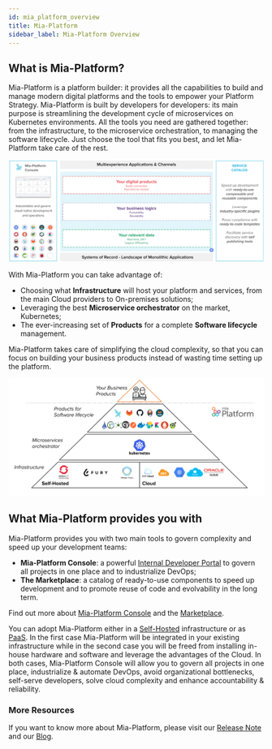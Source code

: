 ```yaml
---
id: mia_platform_overview
title: Mia-Platform
sidebar_label: Mia-Platform Overview
---
```

## What is Mia-Platform?

Mia-Platform is a platform builder: it provides all the capabilities to build and manage modern digital platforms and the tools to empower your Platform Strategy. Mia-Platform is built by developers for developers: its main purpose is streamlining the development cycle of microservices on Kubernetes environments. All the tools you need are gathered together: from the infrastructure, to the microservice orchestration, to managing the software lifecycle. Just choose the tool that fits you best, and let Mia-Platform take care of the rest.

![Mia-Platform](img/digitalplatform.png)


With Mia-Platform you can take advantage of:
- Choosing what **Infrastructure** will host your platform and services, from the main Cloud providers to On-premises solutions;
- Leveraging the best **Microservice orchestrator** on the market, Kubernetes;
- The ever-increasing set of **Products** for a complete **Software lifecycle** management.

Mia-Platform takes care of simplifying the cloud complexity, so that you can focus on building your business products instead of wasting time setting up the platform.

![Mia-Platform](img/pyramid.png)

## What Mia-Platform provides you with

Mia-Platform provides you with two main tools to govern complexity and speed up your development teams:

- **Mia-Platform Console**: a powerful [Internal Developer Portal](/dev_portal/overview.md) to govern all projects in one place and to industrialize DevOps;
- **The Marketplace**: a catalog of ready-to-use components to speed up development and to promote reuse of code and evolvability in the long term.

Find out more about [Mia-Platform Console](/development_suite/overview-dev-suite.md) and the [Marketplace](/marketplace/overview_marketplace.md).

You can adopt Mia-Platform either in a [Self-Hosted](/self_hosted/self_hosted_requirements.md) infrastructure or as [PaaS](/paas/overview.md). In the first case Mia-Platform will be integrated in your existing infrastructure while in the second case you will be freed from installing in-house hardware and software and leverage the advantages of the Cloud. In both cases, Mia-Platform Console will allow you to govern all projects in one place, industrialize & automate DevOps, avoid organizational bottlenecks, self-serve developers, solve cloud complexity and enhance accountability & reliability.

### More Resources

If you want to know more about Mia-Platform, please visit our [Release Note](/release-notes/versions.md) and our [Blog](https://blog.mia-platform.eu/en).
